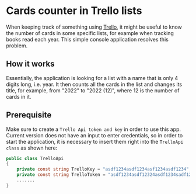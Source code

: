 # Cards counter in Trello lists

When keeping track of something using [Trello](https://trello.com), it might be useful to know the number of cards in some specific lists, for example when tracking books read each year. This simple console application resolves this problem.

## How it works
Essentially, the application is looking for a list with a name that is only 4 digits long, i.e. year. It then counts all the cards in the list and changes its title, for example, from "2022" to "2022 (12)", where 12 is the number of cards in it.


## Prerequisite
Make sure to create a `Trello Api token and key` in order to use this app. Current version does not have an input to enter credentials, so in order to start the application, it is necessary to insert them right into the `TrelloApi class` as shown here:
```c#
public class TrelloApi
{
    private const string TrelloKey = "asdf1234asdf1234asf1234asdf1234";    // insert credentials
    private const string TrelloToken = "asdf1234asdf12324asdf1234sadf1234";// here
    .......
}
```